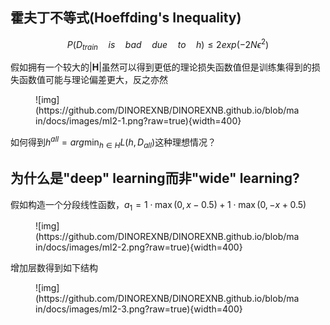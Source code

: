 ## 霍夫丁不等式(Hoeffding's Inequality)

$$P(D_{train} \quad is \quad bad \quad due \quad to \quad h)≤ 2exp(-2N\epsilon^2)$$

假如拥有一个较大的$|\mathbf{H}|$虽然可以得到更低的理论损失函数值但是训练集得到的损失函数值可能与理论偏差更大，反之亦然

<figure markdown>
![img](https://github.com/DINOREXNB/DINOREXNB.github.io/blob/main/docs/images/ml2-1.png?raw=true){width=400}
</figure>

如何得到$h^{all}=arg \min_{h\in H}L(h,D_{all})$这种理想情况？

## 为什么是"deep" learning而非"wide" learning?

假如构造一个分段线性函数，$a_1=1\cdot \max(0,x-0.5)+1\cdot \max(0,-x+0.5)$

<figure markdown>
![img](https://github.com/DINOREXNB/DINOREXNB.github.io/blob/main/docs/images/ml2-2.png?raw=true){width=400}
</figure>

增加层数得到如下结构

<figure markdown>
![img](https://github.com/DINOREXNB/DINOREXNB.github.io/blob/main/docs/images/ml2-3.png?raw=true){width=400}
</figure>